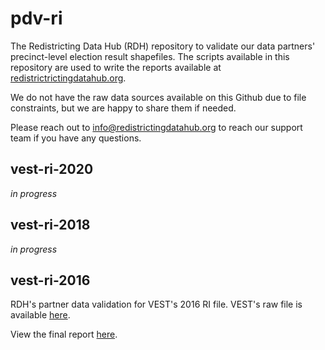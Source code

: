 # pdv-ri

The Redistricting Data Hub (RDH) repository to validate our data partners' precinct-level election result shapefiles. The scripts available in this repository are used to write the reports available at [redistrictrictingdatahub.org]([https://redistrictingdatahub.org/](https://redistrictingdatahub.org/)). 

We do not have the raw data sources available on this Github due to file constraints, but we are happy to share them if needed. 

Please reach out to info@redistrictingdatahub.org to reach our support team if you have any questions. 

## vest-ri-2020

*in progress*

## vest-ri-2018

*in progress*

## vest-ri-2016

RDH's partner data validation for VEST's 2016 RI file. VEST's raw file is available [here](https://dataverse.harvard.edu/file.xhtml?persistentId=doi:10.7910/DVN/NH5S2I/KWCX9U&version=56.0).

View the final report [here](https://redistrictingdatahub.org/dataset/vest-2016-rhode-island-precinct-and-election-results/).
